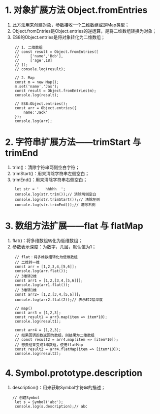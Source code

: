 # 1. 对象扩展方法 Object.fromEntries
1. 此方法用来创建对象，参数接收一个二维数组或是Map类型；
2. Object.fromEntries是Object.entries的逆运算，是将二维数组转换为对象；
3. ES8的Object.entries是将对象转化为二维数组；
   ```
    // 1. 二维数组
    // const result = Object.fromEntries([
    //     ['name','Bob'],
    //     ['age',18]
    // ]);
    // console.log(result);

    // 2. Map
    const m = new Map();
    m.set('name','Jas');
    const result = Object.fromEntries(m);
    console.log(result);

    // ES8:Object.entries();
    const arr = Object.entries({
        name:'Jack'
    });
    console.log(arr);
   ```
# 2. 字符串扩展方法——trimStart 与 trimEnd
1. trim()：清除字符串两侧空白字符；
2. trimStart()：用来清除字符串左侧空白；
3. trimEnd()：用来清除字符串右侧空白；
   ```
    let str = '   hhhhh  ';
    console.log(str.trim());// 清除两侧空白
    console.log(str.trimStart());// 清除左侧
    console.log(str.trimEnd());// 清除右侧
   ```
# 3. 数组方法扩展——flat 与 flatMap
1. flat()：将多维数组转化为低维数组；
2. 参数表示深度：为数字，几层，默认值为1；
   ```
    // flat：将多维数组转化为低维数组
    // 二维转一维
    const arr = [1,2,3,4,[5,6]];
    console.log(arr.flat());
    // 3维转2维
    const arr1 = [1,2,[3,4,[5,6]]];
    console.log(arr1.flat());
    // 3维转1维
    const arr2= [1,2,[3,4,[5,6]]];
    console.log(arr2.flat(2));// 表示转2层深度

    // map()
    const arr3 = [1,2,3];
    const result1 = arr3.map(item => item*10);
    console.log(result1);

    const arr4 = [1,2,3];
    // 如果回调函数返回为数组，则结果为二维数组
    // const result2 = arr4.map(item => [item*10]);
    // 想要结果变成1维数组，使用flatMap
    const result2 = arr4.flatMap(item => [item*10]);
    console.log(result2);
   ```
# 4. Symbol.prototype.description
1. description()：用来获取Symbol字符串的描述；
   ```
   // 创建Symbol
    let s = Symbol('abc');
    console.log(s.description);// abc
   ```
   